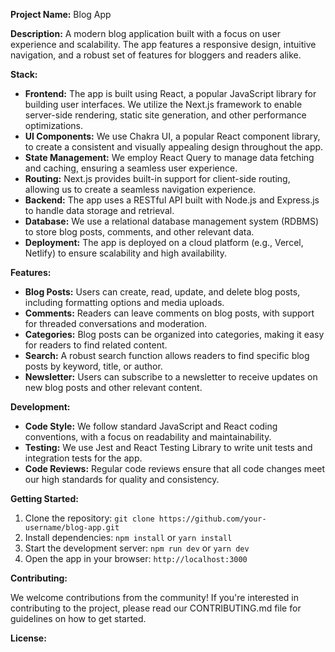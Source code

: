 


**Project Name:** Blog App

**Description:** A modern blog application built with a focus on user experience and scalability. The app features a responsive design, intuitive navigation, and a robust set of features for bloggers and readers alike.

**Stack:**

* **Frontend:** The app is built using React, a popular JavaScript library for building user interfaces. We utilize the Next.js framework to enable server-side rendering, static site generation, and other performance optimizations.
* **UI Components:** We use Chakra UI, a popular React component library, to create a consistent and visually appealing design throughout the app.
* **State Management:** We employ React Query to manage data fetching and caching, ensuring a seamless user experience.
* **Routing:** Next.js provides built-in support for client-side routing, allowing us to create a seamless navigation experience.
* **Backend:** The app uses a RESTful API built with Node.js and Express.js to handle data storage and retrieval.
* **Database:** We use a relational database management system (RDBMS) to store blog posts, comments, and other relevant data.
* **Deployment:** The app is deployed on a cloud platform (e.g., Vercel, Netlify) to ensure scalability and high availability.

**Features:**

* **Blog Posts:** Users can create, read, update, and delete blog posts, including formatting options and media uploads.
* **Comments:** Readers can leave comments on blog posts, with support for threaded conversations and moderation.
* **Categories:** Blog posts can be organized into categories, making it easy for readers to find related content.
* **Search:** A robust search function allows readers to find specific blog posts by keyword, title, or author.
* **Newsletter:** Users can subscribe to a newsletter to receive updates on new blog posts and other relevant content.

**Development:**

* **Code Style:** We follow standard JavaScript and React coding conventions, with a focus on readability and maintainability.
* **Testing:** We use Jest and React Testing Library to write unit tests and integration tests for the app.
* **Code Reviews:** Regular code reviews ensure that all code changes meet our high standards for quality and consistency.

**Getting Started:**

1. Clone the repository: `git clone https://github.com/your-username/blog-app.git`
2. Install dependencies: `npm install` or `yarn install`
3. Start the development server: `npm run dev` or `yarn dev`
4. Open the app in your browser: `http://localhost:3000`

**Contributing:**

We welcome contributions from the community! If you're interested in contributing to the project, please read our CONTRIBUTING.md file for guidelines on how to get started.

**License:**

